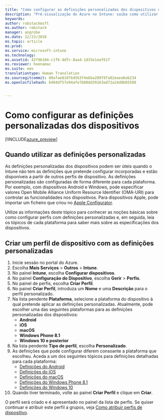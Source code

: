 ```yaml
---
title: "Como configurar as definições personalizadas dos dispositivos do Intune | Pré-visualização do Azure no Intune | Documentos da Microsoft"
description: "Pré-visualização do Azure no Intune: saiba como utilizar o Intune para configurar as definições personalizadas nos dispositivos que gere."
keywords: 
author: robstackmsft
ms.author: robstack
manager: angrobe
ms.date: 12/23/2016
ms.topic: article
ms.prod: 
ms.service: microsoft-intune
ms.technology: 
ms.assetid: 42f9b104-c1f6-4dfc-8aa4-1d33e1eaf61f
ms.reviewer: heenamac
ms.suite: ems
translationtype: Human Translation
ms.sourcegitcommit: 89afae81076d563f4ebba289f8fa82eaea6ab234
ms.openlocfilehash: b404df57e94afe7b80dd39163ed72a24d8b05508


---
```


# <a name="how-to-configure-custom-device-settings"></a>Como configurar as definições personalizadas dos dispositivos

[!INCLUDE[azure_preview](../includes/azure_preview.md)]

## <a name="when-to-use-custom-settings"></a>Quando utilizar as definições personalizadas

As definições personalizadas dos dispositivos podem ser úteis quando o Intune não tem as definições que pretende configurar incorporadas e estão disponíveis a partir de outros perfis de dispositivo.
As definições personalizadas são configuradas de forma diferente para cada plataforma. Por exemplo, com dispositivos Android e Windows, pode especificar valores Open Mobile Alliance Uniform Resource Identifier (OMA-URI) para controlar as funcionalidades nos dispositivos. Para dispositivos Apple, pode importar um ficheiro que criou no [Apple Configurator](https://itunes.apple.com/us/app/apple-configurator-2/id1037126344?mt=12).

Utilize as informações deste tópico para conhecer as noções básicas sobre como configurar perfis com definições personalizadas e, em seguida, leia os tópicos de cada plataforma para saber mais sobre as especificações dos dispositivos.

## <a name="create-a-device-profile-containing-custom-settings"></a>Criar um perfil de dispositivo com as definições personalizadas

1. Inicie sessão no portal do Azure.
2. Escolha **Mais Serviços** > **Outros** > **Intune**.
3. No painel **Intune**, escolha **Configurar dispositivos**.
2. No painel **Configuração do Dispositivo**, escolha **Gerir** > **Perfis**.
3. No painel de perfis, escolha **Criar Perfil**.
4. No painel **Criar Perfil**, introduza um **Nome** e uma **Descrição** para o perfil personalizado.
5. Na lista pendente **Plataforma**, selecione a plataforma do dispositivo à qual pretende aplicar as definições personalizadas. Atualmente, pode escolher uma das seguintes plataformas para as definições personalizadas dos dispositivos:
    - **Android**
    - **iOS**
    - **macOS**
    - **Windows Phone 8.1**
    - **Windows 10 e posterior**
6. Na lista pendente **Tipo de perfil**, escolha **Personalizado**.
7. As definições que pode configurar diferem consoante a plataforma que escolheu. Aceda a um dos seguintes tópicos para definições detalhadas para cada plataforma:
    - [Definições do Android](custom-for-android.md)
    - [Definições do iOS](custom-for-ios.md)
    - [Definições do macOS](custom-for-macos.md)
    - [Definições do Windows Phone 8.1](custom-for-windows-phone-8-1.md)
    - [Definições do Windows 10](custom-for-windows-10.md)
8. Quando tiver terminado, volte ao painel **Criar Perfil** e clique em **Criar**.

O perfil será criado e é apresentado no painel da lista de perfis.
Se quiser continuar e atribuir este perfil a grupos, veja [Como atribuir perfis de dispositivo](how-to-assign-device-profiles.md).




<!--HONumber=Feb17_HO1-->


